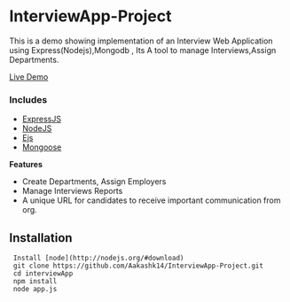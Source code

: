 # InterviewApp-Project
This is a demo showing implementation of an Interview Web Application using Express(Nodejs),Mongodb , Its A tool to manage Interviews,Assign Departments.

[Live Demo](http://ec2-3-93-79-241.compute-1.amazonaws.com/)
### Includes

- [ExpressJS](https://expressjs.com)
- [NodeJS](https://nodejs.org/en/)
- [Ejs](https://ejs.co/)
- [Mongoose](https://mongoosejs.com/)



**Features**
* Create Departments, Assign Employers
* Manage Interviews Reports 
* A unique URL for candidates to receive important communication from org.



Installation
------------
```
 Install [node](http://nodejs.org/#download)
 git clone https://github.com/Aakashk14/InterviewApp-Project.git
 cd interviewApp
 npm install
 node app.js
```
